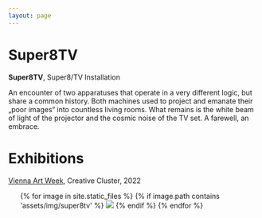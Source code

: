 ```yaml
---
layout: page
---
```


# Super8TV

<strong><b>Super8TV</b></strong>, Super8/TV Installation

An encounter of two apparatuses that operate in a very different logic, but share a common history. Both machines used to project and emanate their „poor images“ into countless living rooms. What remains is the white beam of light of the projector and the cosmic noise of the TV set. A farewell, an embrace.

# Exhibitions

<a href="https://www.viennaartweek.at/en/" rel="noopener noreferrer" target="_blank">Vienna Art Week</a>, Creative Cluster, 2022<br>


<ul>
{% for image in site.static_files %}
    {% if image.path contains 'assets/img/super8tv' %}
<img src="{{ image.path }}"/>
    {% endif %}
{% endfor %}
</ul>